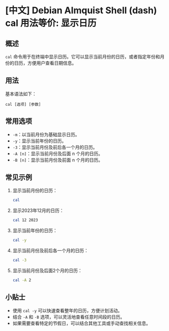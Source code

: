 # [中文] Debian Almquist Shell (dash) cal 用法等价: 显示日历

## 概述
`cal` 命令用于在终端中显示日历。它可以显示当前月份的日历，或者指定年份和月份的日历，方便用户查看日期信息。

## 用法
基本语法如下：
```
cal [选项] [参数]
```

## 常用选项
- `-m`：以当前月份为基础显示日历。
- `-y`：显示当前年份的日历。
- `-3`：显示当前月份及前后各一个月的日历。
- `-A [n]`：显示当前月份及后面 n 个月的日历。
- `-B [n]`：显示当前月份及前面 n 个月的日历。

## 常见示例
1. 显示当前月份的日历：
   ```bash
   cal
   ```

2. 显示2023年12月的日历：
   ```bash
   cal 12 2023
   ```

3. 显示当前年份的日历：
   ```bash
   cal -y
   ```

4. 显示当前月份及前后各一个月的日历：
   ```bash
   cal -3
   ```

5. 显示当前月份及后面2个月的日历：
   ```bash
   cal -A 2
   ```

## 小贴士
- 使用 `cal -y` 可以快速查看整年的日历，方便计划活动。
- 结合 `-A` 和 `-B` 选项，可以灵活地查看任意时间段的日历。
- 如果需要查看特定的节假日，可以结合其他工具或手动查找相关信息。